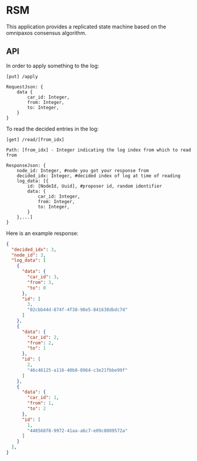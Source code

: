 # RSM

This application provides a replicated state machine based on the omnipaxos consensus algorithm.

## API

In order to apply something to the log:
```
[put] /apply

RequestJson: {
    data {
        car_id: Integer,
        from: Integer,
        to: Integer,
    }
}
```

To read the decided entries in the log:
```
[get] /read/[from_idx]

Path: [from_idx] - Integer indicating the log index from which to read from

ResponseJson: {
    node_id: Integer, #node you got your response from
    decided_idx: Integer, #decided index of log at time of reading
    log_data: [{
        id: [NodeId, Uuid], #proposer id, random identifier
        data: {
            car_id: Integer,
            from: Integer,
            to: Integer,
        }
    },...]
}
```

Here is an example response:
```json
{
  "decided_idx": 3,
  "node_id": 3,
  "log_data": [
    {
      "data": {
        "car_id": 3,
        "from": 3,
        "to": 0
      },
      "id": [
        3,
        "02cbb44d-874f-4f38-98e5-841638dbdc7d"
      ]
    },
    {
      "data": {
        "car_id": 2,
        "from": 2,
        "to": 1
      },
      "id": [
        2,
        "46c46125-a116-40b8-8964-c3e21fbbe99f"
      ]
    },
    {
      "data": {
        "car_id": 1,
        "from": 1,
        "to": 2
      },
      "id": [
        1,
        "448568f8-9972-41aa-a6c7-e09c8009572a"
      ]
    }
  ],
}
```